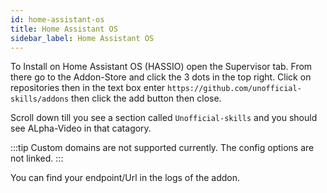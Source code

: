 ```yaml
---
id: home-assistant-os
title: Home Assistant OS
sidebar_label: Home Assistant OS
---
```


To Install on Home Assistant OS (HASSIO) open the Supervisor tab. From there go to the Addon-Store and click the 3 dots in the top right. Click on repositories then in the text box enter ``` https://github.com/unofficial-skills/addons ``` then click the add button then close.

Scroll down till you see a section called ``` Unofficial-skills ``` and you should see ALpha-Video in that catagory.


:::tip Custom domains are not supported currently. The config options are not linked. :::

You can find your endpoint/Url in the logs of the addon.
